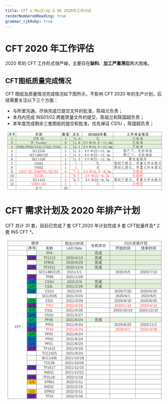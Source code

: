 ```yaml
---
title: CFT & Mock-Up & DB 2020年工作讨论
renderNumberedHeading: true
grammar_cjkRuby: true
---
```




# CFT 2020 年工作评估

2020 年的 CFT 工作形式很严峻，主要存在**缺料**、**加工严重滞后**两大困难。

## CFT图纸质量完成情况

CFT 图纸及质量情况完成情况如下图所示，不影响 CFT 2020 年的生产计划，后续需要关注以下三个方面：

- 与所里沟通，尽快完成已提交文件的批准，陈祖兰负责；
- 本月内完成 INS01/02 两套质量文件的提交，陈祖兰和陈国超负责；
- 本年度完成剩余三套图纸的提交和批准，优先保证 CS1U ，陈国超负责；

![表 · CFT 图纸及质量文件完成情况（截止到 2020 年 3 月 6 日）](./images/1583481692484.png)

# CFT 需求计划及 2020 年排产计划

CFT 共计 31 套，目前已完成 7 套 CFT,2020 年计划完成 8 套 CFT批量件及* 2 套 INS CFT *。

![表 · CFT 需求计划及 2020 年排产计划（根据唐晓世和邹伟提供材料整理，截止到 2020 年 3 月 6 日）](https://raw.githubusercontent.com/willwenwen/xiaoshujiang/master/1583481333159.png)






